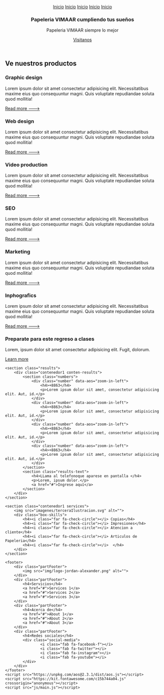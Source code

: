 <!DOCTYPE html>
<html lang="es">

<head>
    <meta charset="UTF-8">
    <meta name="viewport" content="width=device-width, initial-scale=1.0">
    <meta http-equiv="X-UA-Compatible" content="ie=edge">
    <title>Página web AlexCG</title>
    <link rel="stylesheet" href="STYLE.CSS">
    <link href="https://fonts.googleapis.com/css?family=Roboto:100,300,400,700&display=swap" rel="stylesheet">
    <link href="https://unpkg.com/aos@2.3.1/dist/aos.css" rel="stylesheet">
</head>

<body>
    <header>
        <nav>
            <section class="contenedor nav">
                <div class="logo">
                    <img src="imagenes/logo.jpg" alt="">
                </div>
                <div class="enlaces-header">
                    <a href="#">Inicio</a>
                    <a href="#">Inicio</a>
                    <a href="#">Inicio</a>
                    <a href="#">Inicio</a>
                    <a href="#">Inicio</a>
                </div>
                <div class="hamburguer">
                    <i class="fas fa-bars"></i>
                </div>
            </section>
        </nav>
        <div class="contenedor">
            <section class="contenido-header">
                <section class="textos-header">
                    <h1>Papeleria VIMAAR cumpliendo tus sueños</h1>
                    <p class="pape"  >Papeleria VIMAAR  siempre lo mejor</p>
                    <a href="#">Visitanos</a>
                </section>
                <img src="imagenes/primeraIlustracion.svg" alt="">
            </section>
        </div>
    </header>
    <section class="about-us">
        <div class="contenedor1">
            <h2 class="titulo">Ve nuestros productos</h2>
            <div class="contenedor-articulo">
                <div class="articulo" data-aos="zoom-in-right">
                    <i class="fas fa-pen-fancy"></i>
                    <h3>Graphic design</h3>
                    <p>Lorem ipsum dolor sit amet consectetur adipisicing elit. Necessitatibus maxime eius quo
                        consequuntur magni. Quis voluptate repudiandae soluta quod mollitia!</p>
                    <a href="#">Read more ---></a>
                </div>
                <div class="articulo" data-aos="zoom-in-right">
                    <i class="fas fa-code"></i>
                    <h3>Web design</h3>
                    <p>Lorem ipsum dolor sit amet consectetur adipisicing elit. Necessitatibus maxime eius quo
                        consequuntur magni. Quis voluptate repudiandae soluta quod mollitia!</p>
                    <a href="#">Read more ---></a>
                </div>
                <div class="articulo" data-aos="zoom-in-right">
                    <i class="fas fa-cog"></i>
                    <h3>Video production</h3>
                    <p>Lorem ipsum dolor sit amet consectetur adipisicing elit. Necessitatibus maxime eius quo
                        consequuntur magni. Quis voluptate repudiandae soluta quod mollitia!</p>
                    <a href="#">Read more ---></a>
                </div>
                <div class="articulo" data-aos="zoom-in-right">
                    <i class="fas fa-chart-pie"></i>
                    <h3>SEO</h3>
                    <p>Lorem ipsum dolor sit amet consectetur adipisicing elit. Necessitatibus maxime eius quo
                        consequuntur magni. Quis voluptate repudiandae soluta quod mollitia!</p>
                    <a href="#">Read more ---></a>
                </div>
                <div class="articulo" data-aos="zoom-in-right">
                    <i class="fas fa-comments"></i>
                    <h3>Marketing</h3>
                    <p>Lorem ipsum dolor sit amet consectetur adipisicing elit. Necessitatibus maxime eius quo
                        consequuntur magni. Quis voluptate repudiandae soluta quod mollitia!</p>
                    <a href="#">Read more ---></a>
                </div>
                <div class="articulo" data-aos="zoom-in-right">
                    <i class="fas fa-chart-bar"></i>
                    <h3>Inphografics</h3>
                    <p>Lorem ipsum dolor sit amet consectetur adipisicing elit. Necessitatibus maxime eius quo
                        consequuntur magni. Quis voluptate repudiandae soluta quod mollitia!</p>
                    <a href="#">Read more ---></a>
                </div>
            </div>
        </div>
    </section>
    <section class="questions contenedor">
        <section class="textos-questions">
            <h1>Preparate para este regreso a clases</h1>
            <p>Lorem, ipsum dolor sit amet consectetur adipisicing elit. Fugit, dolorum.</p>
            <a href="#">Learn more</a>
        </section>
        <img src="imagenes/clases.svg" alt="" data-aos="zoom-out-up" data-aos-duration="2000">
    </section>

    <section class="results">
        <div class="contenedor1 conten-results">
            <section class="numbers">
                <div class="number" data-aos="zoom-in-left">
                    <h4>+8863</h4>
                    <p>Lorem ipsum dolor sit amet, consectetur adipisicing elit. Aut, id.</p>
                </div>
                <div class="number" data-aos="zoom-in-left">
                    <h4>+8863</h4>
                    <p>Lorem ipsum dolor sit amet, consectetur adipisicing elit. Aut, id.</p>
                </div>
                <div class="number" data-aos="zoom-in-left">
                    <h4>+8863</h4>
                    <p>Lorem ipsum dolor sit amet, consectetur adipisicing elit. Aut, id.</p>
                </div>
                <div class="number" data-aos="zoom-in-left">
                    <h4>+8863</h4>
                    <p>Lorem ipsum dolor sit amet, consectetur adipisicing elit. Aut, id.</p>
                </div>
            </section>
            <section class="results-text">
                <h4>LLama al telefonoque aparese en pantalla </h4>
                <p>Lorem, ipsum dolor.</p>
                <a href="#">Ingrese aquí</a>
            </section>
        </div>
    </section>

    <section class="contenedor1 services">
        <img src="imagenes/terceraIlustracion.svg" alt="">
        <div class="box-skills">
            <h4><i class="far fa-check-circle"></i> Copias</h4>
            <h4><i class="far fa-check-circle"></i> Impresiones</h4>
            <h4><i class="far fa-check-circle"></i> Atencion a cliente</h4>
            <h4><i class="far fa-check-circle"></i> Articulos de Papeleria</h4>
            <h4><i class="far fa-check-circle"></i>  </h4>
        </div>
    </section>

    <footer>
        <div class="partFooter">
            <img src="img/logo-jordan-alexander.png" alt="">
        </div>
        <div class="partFooter">
            <h4>Servicios</h4>
            <a href="#">Services 1</a>
            <a href="#">Services 2</a>
            <a href="#">Services 3</a>
        </div>
        <div class="partFooter">
            <h4>Acerca de</h4>
            <a href="#">About 1</a>
            <a href="#">About 2</a>
            <a href="#">About 3</a>
        </div>
        <div class="partFooter">
            <h4>Redes sociales</h4>
            <div class="social-media">
                    <i class="fab fa-facebook-f"></i>
                    <i class="fab fa-twitter"></i>
                    <i class="fab fa-instagram"></i>
                    <i class="fab fa-youtube"></i>
            </div>
        </div>
    </footer>
    <script src="https://unpkg.com/aos@2.3.1/dist/aos.js"></script>
    <script src="https://kit.fontawesome.com/c15b744a04.js" crossorigin="anonymous"></script>
    <script src="js/main.js"></script>
</body>

</html>
